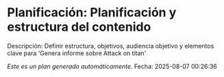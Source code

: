 # Planificación: Planificación y estructura del contenido

Descripción: Definir estructura, objetivos, audiencia objetivo y elementos clave para 'Genera informe sobre Attack on titan'

*Este es un plan generado automáticamente.*
Fecha: 2025-08-07 00:26:36
